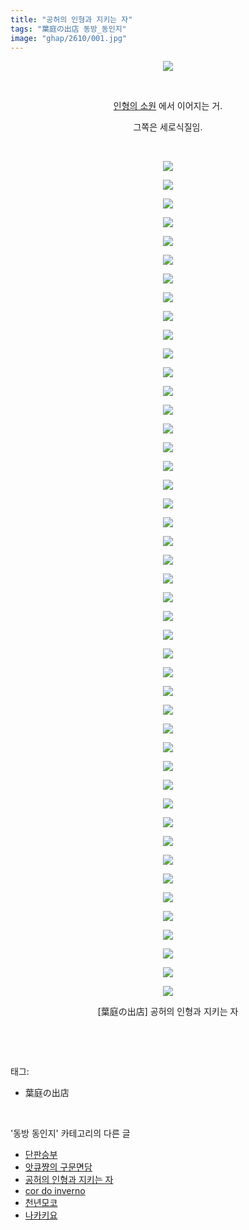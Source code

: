 ```yaml
---
title: "공허의 인형과 지키는 자"
tags: "葉庭の出店 동방_동인지"
image: "ghap/2610/001.jpg"
---
```

<div class="article">
<p style="text-align: center; clear: none; float: none;"><img src="{{ site.nasurl }}/ghap/2610/001.jpg"/></p>
<p style="text-align: center; clear: none; float: none;"><br/></p>
<p style="text-align: center; clear: none; float: none;"><a class="tx-link" href="http://ghaptouhou.tistory.com/2609" target="_blank">인형의 소원</a> 에서 이어지는 거.</p>
<p style="text-align: center; clear: none; float: none;">그쪽은 세로식질임.</p>
<p style="text-align: center; clear: none; float: none;"><br/></p>
<p style="text-align: center; clear: none; float: none;"><img src="{{ site.nasurl }}/ghap/2610/002.jpg"/></p>
<p style="text-align: center; clear: none; float: none;"><img src="{{ site.nasurl }}/ghap/2610/003.jpg"/></p>
<p style="text-align: center; clear: none; float: none;"><img src="{{ site.nasurl }}/ghap/2610/004.jpg"/></p>
<p style="text-align: center; clear: none; float: none;"><img src="{{ site.nasurl }}/ghap/2610/005.jpg"/></p>
<p style="text-align: center; clear: none; float: none;"><img src="{{ site.nasurl }}/ghap/2610/006.jpg"/></p>
<p style="text-align: center; clear: none; float: none;"><img src="{{ site.nasurl }}/ghap/2610/007.jpg"/></p>
<p style="text-align: center; clear: none; float: none;"><img src="{{ site.nasurl }}/ghap/2610/008.jpg"/></p>
<p style="text-align: center; clear: none; float: none;"><img src="{{ site.nasurl }}/ghap/2610/009.jpg"/></p>
<p style="text-align: center; clear: none; float: none;"><img src="{{ site.nasurl }}/ghap/2610/010.jpg"/></p>
<p style="text-align: center; clear: none; float: none;"><img src="{{ site.nasurl }}/ghap/2610/011.jpg"/></p>
<p style="text-align: center; clear: none; float: none;"><img src="{{ site.nasurl }}/ghap/2610/012.jpg"/></p>
<p style="text-align: center; clear: none; float: none;"><img src="{{ site.nasurl }}/ghap/2610/013.jpg"/></p>
<p style="text-align: center; clear: none; float: none;"><img src="{{ site.nasurl }}/ghap/2610/014.jpg"/></p>
<p style="text-align: center; clear: none; float: none;"><img src="{{ site.nasurl }}/ghap/2610/015.jpg"/></p>
<p style="text-align: center; clear: none; float: none;"><img src="{{ site.nasurl }}/ghap/2610/016.jpg"/></p>
<p style="text-align: center; clear: none; float: none;"><img src="{{ site.nasurl }}/ghap/2610/017.jpg"/></p>
<p style="text-align: center; clear: none; float: none;"><img src="{{ site.nasurl }}/ghap/2610/018.jpg"/></p>
<p style="text-align: center; clear: none; float: none;"><img src="{{ site.nasurl }}/ghap/2610/019.jpg"/></p>
<p style="text-align: center; clear: none; float: none;"><img src="{{ site.nasurl }}/ghap/2610/020.jpg"/></p>
<p style="text-align: center; clear: none; float: none;"><img src="{{ site.nasurl }}/ghap/2610/021.jpg"/></p>
<p style="text-align: center; clear: none; float: none;"><img src="{{ site.nasurl }}/ghap/2610/022.jpg"/></p>
<p style="text-align: center; clear: none; float: none;"><img src="{{ site.nasurl }}/ghap/2610/023.jpg"/></p>
<p style="text-align: center; clear: none; float: none;"><img src="{{ site.nasurl }}/ghap/2610/024.jpg"/></p>
<p style="text-align: center; clear: none; float: none;"><img src="{{ site.nasurl }}/ghap/2610/025.jpg"/></p>
<p style="text-align: center; clear: none; float: none;"><img src="{{ site.nasurl }}/ghap/2610/026.jpg"/></p>
<p style="text-align: center; clear: none; float: none;"><img src="{{ site.nasurl }}/ghap/2610/027.jpg"/></p>
<p style="text-align: center; clear: none; float: none;"><img src="{{ site.nasurl }}/ghap/2610/028.jpg"/></p>
<p style="text-align: center; clear: none; float: none;"><img src="{{ site.nasurl }}/ghap/2610/029.jpg"/></p>
<p style="text-align: center; clear: none; float: none;"><img src="{{ site.nasurl }}/ghap/2610/030.jpg"/></p>
<p style="text-align: center; clear: none; float: none;"><img src="{{ site.nasurl }}/ghap/2610/031.jpg"/></p>
<p style="text-align: center; clear: none; float: none;"><img src="{{ site.nasurl }}/ghap/2610/032.jpg"/></p>
<p style="text-align: center; clear: none; float: none;"><img src="{{ site.nasurl }}/ghap/2610/033.jpg"/></p>
<p style="text-align: center; clear: none; float: none;"><img src="{{ site.nasurl }}/ghap/2610/034.jpg"/></p>
<p style="text-align: center; clear: none; float: none;"><img src="{{ site.nasurl }}/ghap/2610/035.jpg"/></p>
<p style="text-align: center; clear: none; float: none;"><img src="{{ site.nasurl }}/ghap/2610/036.jpg"/></p>
<p style="text-align: center; clear: none; float: none;"><img src="{{ site.nasurl }}/ghap/2610/037.jpg"/></p>
<p style="text-align: center; clear: none; float: none;"><img src="{{ site.nasurl }}/ghap/2610/038.jpg"/></p>
<p style="text-align: center; clear: none; float: none;"><img src="{{ site.nasurl }}/ghap/2610/039.jpg"/></p>
<p style="text-align: center; clear: none; float: none;"><img src="{{ site.nasurl }}/ghap/2610/040.jpg"/></p>
<p style="text-align: center; clear: none; float: none;"><img src="{{ site.nasurl }}/ghap/2610/041.jpg"/></p>
<p style="text-align: center; clear: none; float: none;"><img src="{{ site.nasurl }}/ghap/2610/042.jpg"/></p>
<p style="text-align: center; clear: none; float: none;"><img src="{{ site.nasurl }}/ghap/2610/043.jpg"/></p>
<p style="text-align: center; clear: none; float: none;"><img src="{{ site.nasurl }}/ghap/2610/044.jpg"/></p>
<p style="text-align: center; clear: none; float: none;"><img src="{{ site.nasurl }}/ghap/2610/045.jpg"/></p>
<p style="text-align: center; clear: none; float: none;"><img src="{{ site.nasurl }}/ghap/2610/046.jpg"/></p>
<p style="text-align: center; clear: none; float: none;">[葉庭の出店] 공허의 인형과 지키는 자</p>
<p><br/></p>
</div><br/>
<div class="tagTrail">
<p>태그: </p>
<ul>
<li>葉庭の出店</li>
</ul>
</div><br/>
<div class="another">
<p>'동방 동인지' 카테고리의 다른 글</p>
<ul>
<li><a href="/2016-10-16-ghap_2612">단판승부</a></li>
<li><a href="/2016-10-15-ghap_2611">앗큐쨩의 구문면담</a></li>
<li><a href="/2016-10-15-ghap_2610">공허의 인형과 지키는 자</a></li>
<li><a href="/2016-10-15-ghap_2608">cor do inverno</a></li>
<li><a href="/2016-10-15-ghap_2606">천년모코</a></li>
<li><a href="/2016-10-15-ghap_2600">나카키요</a></li>
</ul>
</div><br/>
<div class="cb_module cb_fluid">
<div class="cb_wrt cb_profile">
</div><!-- commentList close -->
</div><br/>
